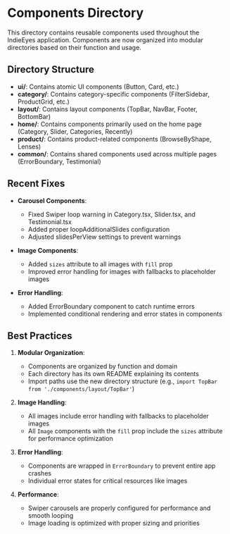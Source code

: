 # Components Directory

This directory contains reusable components used throughout the IndieEyes application. Components are now organized into modular directories based on their function and usage.

## Directory Structure

- **ui/**: Contains atomic UI components (Button, Card, etc.)
- **category/**: Contains category-specific components (FilterSidebar, ProductGrid, etc.)
- **layout/**: Contains layout components (TopBar, NavBar, Footer, BottomBar)
- **home/**: Contains components primarily used on the home page (Category, Slider, Categories, Recently)
- **product/**: Contains product-related components (BrowseByShape, Lenses)
- **common/**: Contains shared components used across multiple pages (ErrorBoundary, Testimonial)

## Recent Fixes

- **Carousel Components**:
  - Fixed Swiper loop warning in Category.tsx, Slider.tsx, and Testimonial.tsx
  - Added proper loopAdditionalSlides configuration
  - Adjusted slidesPerView settings to prevent warnings

- **Image Components**:
  - Added `sizes` attribute to all images with `fill` prop
  - Improved error handling for images with fallbacks to placeholder images

- **Error Handling**:
  - Added ErrorBoundary component to catch runtime errors
  - Implemented conditional rendering and error states in components

## Best Practices

1. **Modular Organization**:
   - Components are organized by function and domain
   - Each directory has its own README explaining its contents
   - Import paths use the new directory structure (e.g., `import TopBar from './components/layout/TopBar'`)

2. **Image Handling**:
   - All images include error handling with fallbacks to placeholder images
   - All `Image` components with the `fill` prop include the `sizes` attribute for performance optimization

3. **Error Handling**:
   - Components are wrapped in `ErrorBoundary` to prevent entire app crashes
   - Individual error states for critical resources like images

4. **Performance**:
   - Swiper carousels are properly configured for performance and smooth looping
   - Image loading is optimized with proper sizing and priorities 